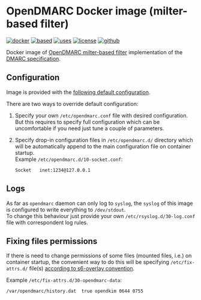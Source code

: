 OpenDMARC Docker image (milter-based filter) 
============================================

[![docker](https://img.shields.io/badge/image-quay.io%2Finstrumentisto%2Fopendmarc-green.svg)](https://quay.io/repository/instrumentisto/opendmarc)
[![based](https://img.shields.io/badge/based%20on-debian%3Astretch-blue.svg)](https://hub.docker.com/_/debian)
[![uses](https://img.shields.io/badge/uses-s6--overlay-blue.svg)](https://github.com/just-containers/s6-overlay)
[![license](https://img.shields.io/badge/license-MIT-blue.svg)](https://github.com/instrumentisto/docker-mailserver/blob/master/LICENSE.md)
[![github](https://img.shields.io/badge/GitHub-repo-blue.svg)](https://github.com/instrumentisto/docker-mailserver/tree/master/images/opendmarc)

Docker image of [OpenDMARC milter-based filter](http://www.trusteddomain.org/opendmarc)
implementation of the [DMARC specification](https://dmarc.org/).



## Configuration

Image is provided with the 
[following default configuration](https://github.com/instrumentisto/docker-mailserver/blob/master/images/opendkim/rootfs/etc/opendmarc.conf).

There are two ways to override default configuration:
 
1.  Specify your own `/etc/opendmarc.conf` file with desired
    configuration. But this requires to specify full configuration which
    can be uncomfortable if you need just tune a couple of parameters.

2.  Specify drop-in configuration files in `/etc/opendmarc.d/` directory
    which will be automatically append to the main configuration file
    on container startup.  
    Example `/etc/opendmarc.d/10-socket.conf`:
    ```
    Socket   inet:1234@127.0.0.1
    ```



## Logs

As far as `opendmarc` daemon can only log to `syslog`,
the `syslog` of this image is configured to write everything to `/dev/stdout`.  
To change this behaviour just provide your own `/etc/rsyslog.d/30-log.conf` file
with correspondent log rules.



## Fixing files permissions

If there is need to change permissions of some files (mounted files, i.e.) 
on container startup, the convenient way to do this will be specifying
`/etc/fix-attrs.d/` file(s)
[according to s6-overlay convention](https://github.com/just-containers/s6-overlay#fixing-ownership--permissions).

Example `/etc/fix-attrs.d/30-opendmarc-data`:
```
/var/opendmarc/history.dat  true opendkim 0644 0755
```
